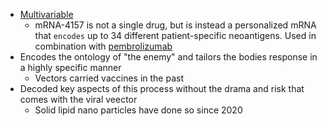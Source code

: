 - [Multivariable](https://www.nature.com/articles/d41591-023-00072-0)
   - mRNA-4157 is not a single drug, but is instead a personalized mRNA that `encodes` up to 34 different patient-specific neoantigens. Used in combination with [pembrolizumab](https://www.nejm.org/doi/full/10.1056/NEJMoa1500596)
- Encodes the ontology of "the enemy" and tailors the bodies response in a highly specific manner
   - Vectors carried vaccines in the past
- Decoded key aspects of this process without the drama and risk that comes with the viral veector
   - Solid lipid nano particles have done so since 2020
